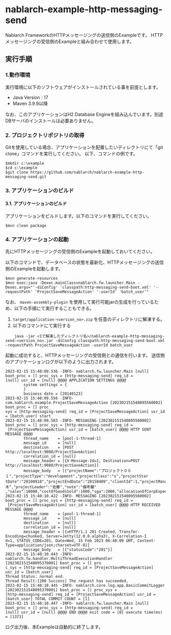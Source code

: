 nablarch-example-http-messaging-send
======================================

Nablarch FrameworkのHTTPメッセージングの送信側のExampleです。
HTTPメッセージングの受信側のExampleと組み合わせて使用します。

## 実行手順

### 1.動作環境
実行環境に以下のソフトウェアがインストールされている事を前提とします。
* Java Version : 17
* Maven 3.9.9以降

なお、このアプリケーションはH2 Database Engineを組み込んでいます。別途DBサーバのインストールは必要ありません。

### 2. プロジェクトリポジトリの取得
Gitを使用している場合、アプリケーションを配置したいディレクトリにて「git clone」コマンドを実行してください。
以下、コマンドの例です。

    $mkdir c:\example
    $cd c:\example
    $git clone https://github.com/nablarch/nablarch-example-http-messaging-send.git 

### 3. アプリケーションのビルド
#### 3.1. アプリケーションのビルド
アプリケーションをビルドします。以下のコマンドを実行してください。

    $mvn clean package

### 4. アプリケーションの起動

先にHTTPメッセージングの受信側のExampleを起動しておいてください。

以下のコマンドで、データベースの状態を最新化、HTTPメッセージングの送信側のExampleを起動します。

    $mvn generate-resources
    $mvn exec:java -Dexec.mainClass=nablarch.fw.launcher.Main -Dexec.args="'-diConfig' 'classpath:http-messaging-send-boot.xml' '-requestPath' 'ProjectSaveMessageAction' '-userId' 'batch_user'"
    
なお、 `maven-assembly-plugin` を使用して実行可能jarの生成を行っているため、以下の手順にて実行することもできる。

1. ``target/application-<version_no>.zip`` を任意のディレクトリに解凍する。
2. 以下のコマンドにて実行する

  ```
      java -jar <1で解凍したディレクトリ名>/nablarch-example-http-messaging-send-<version_no>.jar -diConfig classpath:http-messaging-send-boot.xml -requestPath ProjectSaveMessageAction -userId batch_user
  ```
    

起動に成功すると、HTTPメッセージングの受信側との通信を行います。
送信側のアプリケーションログが以下のように出力されます。


```log
2023-02-15 15:48:09.536 -INFO- nablarch.fw.launcher.Main [null] boot_proc = [] proc_sys = [http-messaging-send] req_id =
[null] usr_id = [null] @@@@ APPLICATION SETTINGS @@@@
        system settings = {
        }
        business date = [20140123]
2023-02-15 15:48:09.556 -INFO- com.nablarch.example.ProjectSaveMessageAction [202302151548095560002] boot_proc = [] proc_
sys = [http-messaging-send] req_id = [ProjectSaveMessageAction] usr_id = [batch_user] start
2023-02-15 15:48:09.583 -INFO- MESSAGING [202302151548095560002] boot_proc = [] proc_sys = [http-messaging-send] req_id =
 [ProjectSaveMessageAction] usr_id = [batch_user] @@@@ HTTP SENT MESSAGE @@@@
        thread_name    = [pool-1-thread-1]
        message_id     = [null]
        destination    = [POST http://localhost:9080/ProjectSaveAction]
        correlation_id = [null]
        message_header = [{X-Message-Id=1, Destination=POST http://localhost:9080/ProjectSaveAction}]
        message_body   = [{"projectName":"プロジェクト００１","projectType":"development","projectClass":"s","projectStar
tDate":"20100918","projectEndDate":"20150409","clientId":1,"projectManager":"鈴木","projectLeader":"佐藤","note":"備考欄"
,"sales":10000,"costOfGoodsSold":1000,"sga":2000,"allocationOfCorpExpenses":3000}]
2023-02-15 15:48:10.422 -INFO- MESSAGING [202302151548095560002] boot_proc = [] proc_sys = [http-messaging-send] req_id =
 [ProjectSaveMessageAction] usr_id = [batch_user] @@@@ HTTP RECEIVED MESSAGE @@@@
        thread_name    = [pool-1-thread-1]
        message_id     = [null]
        destination    = [null]
        correlation_id = [null]
        message_header = [{=HTTP/1.1 201 Created, Transfer-Encoding=chunked, Server=Jetty(12.0.0.alpha3), X-Correlation-I
d=1, STATUS_CODE=201, Date=Wed, 15 Feb 2023 06:48:09 GMT, Content-Type=application/json;charset=UTF-8}]
        message_body   = [{"statusCode":"201"}]
2023-02-15 15:48:10.443 -INFO- nablarch.fw.handler.MultiThreadExecutionHandler [202302151548095370001] boot_proc = [] pro
c_sys = [http-messaging-send] req_id = [ProjectSaveMessageAction] usr_id = [batch_user]
Thread Status: normal end.
Thread Result:[200 Success] The request has succeeded.
2023-02-15 15:48:10.445 -INFO- nablarch.core.log.app.BasicCommitLogger [202302151548095370001] boot_proc = [] proc_sys =
[http-messaging-send] req_id = [ProjectSaveMessageAction] usr_id = [batch_user] TOTAL COMMIT COUNT = [1]
2023-02-15 15:48:10.447 -INFO- nablarch.fw.launcher.Main [null] boot_proc = [] proc_sys = [http-messaging-send] req_id =
[null] usr_id = [null] @@@@ END @@@@ exit code = [0] execute time(ms) = [1373]
```

ログ出力後、本Exampleは自動的に終了します。

